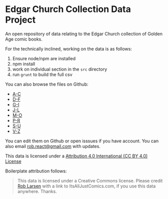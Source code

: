 Edgar Church Collection Data Project
============================

An open repository of data relating to the Edgar Church collection of Golden Age comic books.

For the technically inclined, working on the data is as follows:

1. Ensure node/npm are installed
2. npm install
3. work on individual section in the `src` directory
4. run `grunt` to build the full csv 

You can also browse the files on Github:

- [A-C](https://github.com/roblarsen/Edgar-Church-Collection-Data/blob/master/src/A-C.csv)
- [D-F](https://github.com/roblarsen/Edgar-Church-Collection-Data/blob/master/src/D-F.csv)
- [G-I](https://github.com/roblarsen/Edgar-Church-Collection-Data/blob/master/src/G-I.csv)
- [J-L](https://github.com/roblarsen/Edgar-Church-Collection-Data/blob/master/src/J-L.csv)
- [M-O](https://github.com/roblarsen/Edgar-Church-Collection-Data/blob/master/src/M-O.csv)
- [P-R](https://github.com/roblarsen/Edgar-Church-Collection-Data/blob/master/src/P-R.csv)
- [S-U](https://github.com/roblarsen/Edgar-Church-Collection-Data/blob/master/src/S-U.csv)
- [V-Z](https://github.com/roblarsen/Edgar-Church-Collection-Data/blob/master/src/V-Z.csv)

You can edit them on Github or open isssues if you have account. You can also email rob.react@gmail.com with updates.

This data is licensed under a [Attribution 4.0 International (CC BY 4.0) License](https://creativecommons.org/licenses/by/4.0/ "creative commons attribution")

Boilerplate attribution follows:

> This data is licensed under a Creative Commons license.  Please credit <a href="http://itsalljustocomics.com/" rel="nofollow">Rob Larsen</a> with a link to ItsAllJustComics.com, if you use this data anywhere. Thanks.
> 
